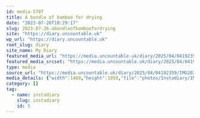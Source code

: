 ```yaml
---
id: media-5707
title: A bundle of bamboo for drying
date: "2023-07-26T10:29:17"
slug: 2023-07-26-abundleofbamboofordrying
site: "https://diary.uncountable.uk"
wp_url: "https://diary.uncountable.uk"
root_slug: diary
site_name: My Diary
featured_media_url: "https://media.uncountable.uk/diary/2025/04/04192359/IMG20230726112917.webp"
featured_media_srcset: "https://media.uncountable.uk/diary/2025/04/04192359/IMG20230726112917-225x300.webp 225w, https://media.uncountable.uk/diary/2025/04/04192359/IMG20230726112917-768x1024.webp 768w, https://media.uncountable.uk/diary/2025/04/04192359/IMG20230726112917-150x150.webp 150w, https://media.uncountable.uk/diary/2025/04/04192359/IMG20230726112917-480x640.webp 480w, https://media.uncountable.uk/diary/2025/04/04192359/IMG20230726112917.webp 1469w"
type: media
source_url: "https://media.uncountable.uk/diary/2025/04/04192359/IMG20230726112917.webp"
media_details: {"width":1469,"height":1959,"file":"photos/Instadiary/IMG20230726112917.webp","filesize":140346,"sizes":{"medium":{"file":"IMG20230726112917-225x300.webp","width":225,"height":300,"filesize":21974,"mime_type":"image/webp","source_url":"https://media.uncountable.uk/diary/2025/04/04192359/IMG20230726112917-225x300.webp"},"large":{"file":"IMG20230726112917-768x1024.webp","width":768,"height":1024,"filesize":141076,"mime_type":"image/webp","source_url":"https://media.uncountable.uk/diary/2025/04/04192359/IMG20230726112917-768x1024.webp"},"thumbnail":{"file":"IMG20230726112917-150x150.webp","width":150,"height":150,"filesize":8684,"mime_type":"image/webp","source_url":"https://media.uncountable.uk/diary/2025/04/04192359/IMG20230726112917-150x150.webp"},"mobwidth":{"file":"IMG20230726112917-480x640.webp","width":480,"height":640,"filesize":74414,"mime_type":"image/webp","source_url":"https://media.uncountable.uk/diary/2025/04/04192359/IMG20230726112917-480x640.webp"},"full":{"file":"IMG20230726112917.webp","width":1469,"height":1959,"mime_type":"image/webp","source_url":"https://media.uncountable.uk/diary/2025/04/04192359/IMG20230726112917.webp"}},"image_meta":{"aperture":"0","credit":"","camera":"","caption":"","created_timestamp":"0","copyright":"","focal_length":"0","iso":"0","shutter_speed":"0","title":"","orientation":"0","keywords":[]}}
category: []
tag:
  - name: instadiary
    slug: instadiary
    id: 5
---
```


